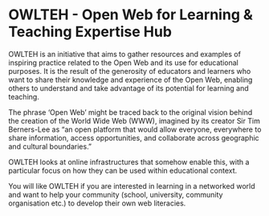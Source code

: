 # OWLTEH - Open Web for Learning & Teaching Expertise Hub

OWLTEH is an initiative that aims to gather resources and examples of inspiring practice related to the Open Web and its use for educational purposes. It is the result of the generosity of educators and learners who want to share their knowledge and experience of the Open Web, enabling others to understand and take advantage of its potential for learning and teaching.

The phrase ‘Open Web’ might be traced back to the original vision behind the creation of the World Wide Web (WWW), imagined by its creator Sir Tim Berners-Lee as “an open platform that would allow everyone, everywhere to share information, access opportunities, and collaborate across geographic and cultural boundaries.”

OWLTEH looks at online infrastructures that somehow enable this, with a particular focus on how they can be used within educational context.

You will like OWLTEH if you are interested in learning in a networked world and want to help your community (school, university, community organisation etc.) to develop their own web literacies.
